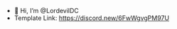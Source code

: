 - 👋 Hi, I’m @LordevilDC
- Template Link: https://discord.new/6FwWgvgPM97U

<!---
LordevilDC/LordevilDC is a ✨ special ✨ repository because its `README.md` (this file) appears on your GitHub profile.
You can click the Preview link to take a look at your changes.
--->
